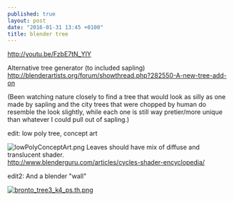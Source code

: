 ```yaml
---
published: true
layout: post
date: "2016-01-31 13:45 +0100"
title: blender tree
---
```



<http://youtu.be/FzbE7tN_YIY>

Alternative tree generator (to included sapling)  
<http://blenderartists.org/forum/showthread.php?282550-A-new-tree-add-on>

(Been watching nature closely to find a tree that would look as silly as one made by sapling and the city trees that were chopped by human do resemble the look slightly, while each one is still way pretier/more unique than whatever I could pull out of sapling.)

edit: low poly tree, concept art  

![lowPolyConceptArt.png]({{site.baseurl}}/media/lowPolyConceptArt.png)
Leaves should have mix of diffuse and translucent shader.  
<http://www.blenderguru.com/articles/cycles-shader-encyclopedia/>

edit2: And a blender "wall"

[![bronto_tree3_k4_ps.th.png](https://cdn.scrot.moe/images/2016/02/04/bronto_tree3_k4_ps.th.png)](https://cdn.scrot.moe/images/2016/02/04/bronto_tree3_k4_ps.png)
